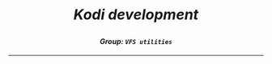 # *<p align="center">Kodi development</p>*
#### *<p align="center">Group: ```VFS utilities```</p>*

-------------
